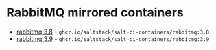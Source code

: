 # RabbitMQ mirrored containers

- [rabbitmq:3.8](https://hub.docker.com/r/_/rabbitmq/tags?name=3.8) - `ghcr.io/saltstack/salt-ci-containers/rabbitmq:3.8`
- [rabbitmq:3.9](https://hub.docker.com/r/_/rabbitmq/tags?name=3.9) - `ghcr.io/saltstack/salt-ci-containers/rabbitmq:3.9`
